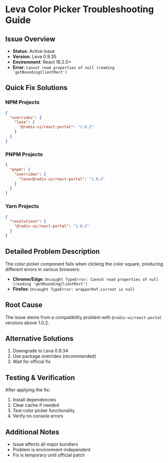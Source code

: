# Leva Color Picker Troubleshooting Guide

## Issue Overview

- **Status**: Active Issue
- **Version**: Leva 0.9.35
- **Environment**: React 18.2.0+
- **Error**: `Cannot read properties of null (reading 'getBoundingClientRect')`

## Quick Fix Solutions

### NPM Projects

```json
{
  "overrides": {
    "leva": {
      "@radix-ui/react-portal": "1.0.2"
    }
  }
}
```

### PNPM Projects

```json
{
  "pnpm": {
    "overrides": {
      "leva>@radix-ui/react-portal": "1.0.2"
    }
  }
}
```

### Yarn Projects

```json
{
  "resolutions": {
    "@radix-ui/react-portal": "1.0.2"
  }
}
```

## Detailed Problem Description

The color picker component fails when clicking the color square, producing different errors in various browsers:

- **Chrome/Edge**: `Uncaught TypeError: Cannot read properties of null (reading 'getBoundingClientRect')`
- **Firefox**: `Uncaught TypeError: wrapperRef.current is null`

## Root Cause

The issue stems from a compatibility problem with `@radix-ui/react-portal` versions above 1.0.2.

## Alternative Solutions

1. Downgrade to Leva 0.9.34
2. Use package overrides (recommended)
3. Wait for official fix

## Testing & Verification

After applying the fix:

1. Install dependencies
2. Clear cache if needed
3. Test color picker functionality
4. Verify no console errors

## Additional Notes

- Issue affects all major bundlers
- Problem is environment-independent
- Fix is temporary until official patch
